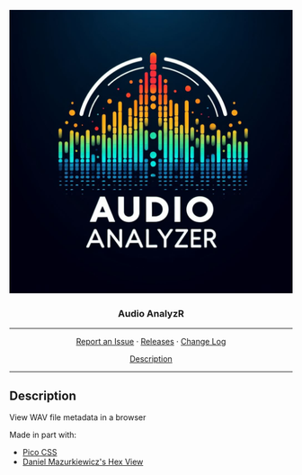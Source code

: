 <p align="center">
    <img src="res/audio-analyser.png" alt="Audio AnalyzR">
</p>
<h3 align="center">Audio AnalyzR</h3>
<hr>
<p align="center">
  <a href="../../issues">Report an Issue</a>
  ·
  <a href="../../releases">Releases</a>
  ·
  <a href="/CHANGELOG.md">Change Log</a>
</p>
<p align="center">
  <a href="#Description">Description</a>
</p>
<hr>

## Description

View WAV file metadata in a browser

Made in part with:
- [Pico CSS](https://picocss.com)
- [Daniel Mazurkiewicz's Hex View](https://github.com/DanielMazurkiewicz/hex-view)